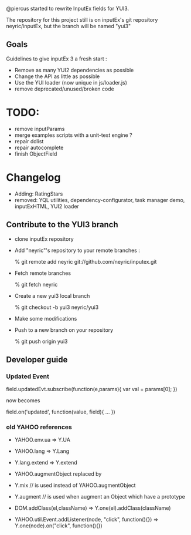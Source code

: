 
@piercus started to rewrite InputEx fields for YUI3.

The repository for this project still is on inputEx's git repository neyric/inputEx, but the branch will be named "yui3"

## Goals

Guidelines to give inputEx 3 a fresh start :

* Remove as many YUI2 dependencies as possible
* Change the API as little as possible
* Use the YUI loader (now unique in js/loader.js)
* remove deprecated/unused/broken code

# TODO:

* remove inputParams
* merge examples scripts with a unit-test engine ? 
* repair ddlist
* repair autocomplete
* finish ObjectField


# Changelog

* Adding: RatingStars
* removed: YQL utilities, dependency-configurator, task manager demo, inputExHTML, YUI2 loader



## Contribute to the YUI3 branch

* clone inputEx repository
* Add "neyric"'s repository to your remote branches :

  % git remote add neyric git://github.com/neyric/inputex.git

* Fetch remote branches

  % git fetch neyric

* Create a new yui3 local branch

  % git checkout -b yui3 neyric/yui3

* Make some modifications
* Push to a new branch on your repository

  % git push origin yui3

## Developer guide


### Updated Event

  field.updatedEvt.subscribe(function(e,params){
    var val = params[0];
  })

now becomes

  field.on('updated', function(value, field){
    ...
  })

### old YAHOO references

* YAHOO.env.ua => Y.UA

* YAHOO.lang => Y.Lang

* Y.lang.extend => Y.extend

* YAHOO.augmentObject replaced by
 *  Y.mix // is used instead of YAHOO.augmentObject
 *  Y.augment  // is used when augment an Object which have a prototype

* DOM.addClass(el,className) => Y.one(el).addClass(className)

* YAHOO.util.Event.addListener(node, "click", function(){}) => Y.one(node).on("click", function(){})
